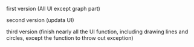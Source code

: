 first version (All UI except graph part)

second version (updata UI)

third version (finish nearly all the UI function, including drawing lines and circles, except the function to throw out exception)
